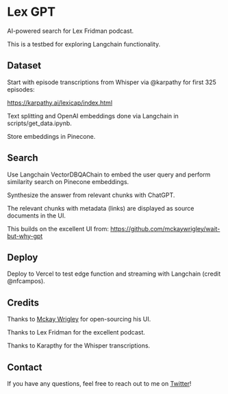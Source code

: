 # Lex GPT

AI-powered search for Lex Fridman podcast.

This is a testbed for exploring Langchain functionality. 

## Dataset
 
Start with episode transcriptions from Whisper via @karpathy for first 325 episodes:

https://karpathy.ai/lexicap/index.html

Text splitting and OpenAI embeddings done via Langchain in scripts/get_data.ipynb.

Store embeddings in Pinecone.

## Search

Use Langchain VectorDBQAChain to embed the user query and perform similarity search on Pinecone embeddings. 

Synthesize the answer from relevant chunks with ChatGPT. 

The relevant chunks with metadata (links) are displayed as source documents in the UI.

This builds on the excellent UI from: https://github.com/mckaywrigley/wait-but-why-gpt

## Deploy

Deploy to Vercel to test edge function and streaming with Langchain (credit @nfcampos).

## Credits

Thanks to [Mckay Wrigley](https://twitter.com/mckaywrigley) for open-sourcing his UI.
 
Thanks to Lex Fridman for the excellent podcast.

Thanks to Karapthy for the Whisper transcriptions.

## Contact

If you have any questions, feel free to reach out to me on [Twitter](https://twitter.com/RLanceMartin)!
